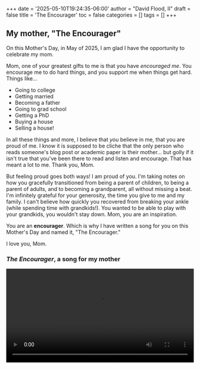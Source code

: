 +++
date = '2025-05-10T19:24:35-06:00'
author = "David Flood, II"
draft = false
title = 'The Encourager'
toc = false
categories = []
tags = []
+++

## My mother, "The Encourager"

On this Mother's Day, in May of 2025, I am glad I have the opportunity to celebrate my mom.

Mom, one of your greatest gifts to me is that you have *encouraged me*. You encourage me to do hard things, and you support me when things get hard. Things like...
- Going to college
- Getting married
- Becoming a father
- Going to grad school
- Getting a PhD
- Buying a house
- Selling a house!

In all these things and more, I believe that *you* believe in me, that you are proud of me. I know it is supposed to be cliche that the only person who reads someone's blog post or academic paper is their mother... but golly if it isn't true that you've been there to read and listen and encourage. That has meant a lot to me. Thank you, Mom.

But feeling proud goes both ways! I am proud of you. I'm taking notes on how you gracefully transitioned from being a parent of children, to being a parent of adults, and to becoming a grandparent, all without missing a beat. I'm infinitely grateful for your generosity, the time you give to me and my family. I can't believe how quickly you recovered from breaking your ankle (while spending time with grandkids!). You wanted to be able to play with your grandkids, you wouldn't stay down. Mom, you are an inspiration.

You are an **encourager**. Which is why I have written a song for you on this Mother's Day and named it, "The Encourager."

I love you, Mom.

### *The Encourager*, a song for my mother

<video width="100%" controls>
  <source src="/The Encourager.mp4" type="video/mp4">
  Your browser does not support the video tag.
</video>



